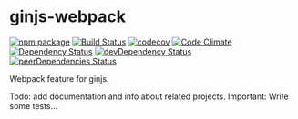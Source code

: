# ginjs-webpack
[![npm package](https://img.shields.io/npm/v/ginjs-webpack.svg?style=flat-square)](https://www.npmjs.org/package/ginjs-webpack)
[![Build Status](https://travis-ci.org/WiRai/ginjs-webpack.svg?branch=master)](https://travis-ci.org/WiRai/ginjs-webpack)
[![codecov](https://codecov.io/gh/WiRai/ginjs-webpack/branch/master/graph/badge.svg)](https://codecov.io/gh/WiRai/ginjs-webpack)
[![Code Climate](https://codeclimate.com/github/WiRai/ginjs-webpack/badges/gpa.svg)](https://codeclimate.com/github/WiRai/ginjs-webpack)
[![Dependency Status](https://david-dm.org/wirai/ginjs-webpack.svg)](https://david-dm.org/wirai/ginjs-webpack)
[![devDependency Status](https://david-dm.org/wirai/ginjs-webpack/dev-status.svg)](https://david-dm.org/wirai/ginjs-webpack?type=dev)
[![peerDependencies Status](https://david-dm.org/wirai/ginjs-webpack/peer-status.svg)](https://david-dm.org/wirai/ginjs-webpack?type=peer)

Webpack feature for ginjs.

Todo: add documentation and info about related projects.
Important: Write some tests...
